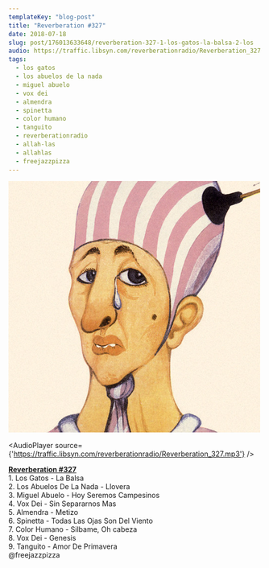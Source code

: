 ```yaml
---
templateKey: "blog-post"
title: "Reverberation #327"
date: 2018-07-18
slug: post/176013633648/reverberation-327-1-los-gatos-la-balsa-2-los
audio: https://traffic.libsyn.com/reverberationradio/Reverberation_327.mp3
tags:
  - los gatos
  - los abuelos de la nada
  - miguel abuelo
  - vox dei
  - almendra
  - spinetta
  - color humano
  - tanguito
  - reverberationradio
  - allah-las
  - allahlas
  - freejazzpizza
---
```


![Reverberation #327](../images/3688cd95f969d0188a938db28a059f84a5c5c7fd5d5bc62c793c91fcf2b5fa84.jpg)

<AudioPlayer source={'https://traffic.libsyn.com/reverberationradio/Reverberation_327.mp3'} />

<p><b><a href="https://traffic.libsyn.com/reverberationradio/Reverberation_327.mp3">Reverberation #327</a></b><br />1. Los Gatos - La Balsa<br />2. Los Abuelos De La Nada - Llovera<br />3. Miguel Abuelo - Hoy Seremos Campesinos<br />4. Vox Dei - Sin Separarnos Mas<br />5. Almendra - Metizo<br />6. Spinetta - Todas Las Ojas Son Del Viento<br />7. Color Humano - Silbame, Oh cabeza<br />8. Vox Dei - Genesis<br />9. Tanguito - Amor De Primavera<br />@freejazzpizza<br /></p>
